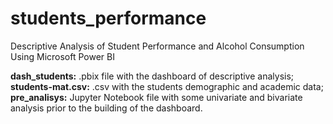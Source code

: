 # students_performance
Descriptive Analysis of Student Performance and Alcohol Consumption Using Microsoft Power BI

**dash_students:** .pbix file with the dashboard of descriptive analysis;
**students-mat.csv:** .csv with the students demographic and academic data;
**pre_analisys:** Jupyter Notebook file with some univariate and bivariate analysis prior to the building of the dashboard.
